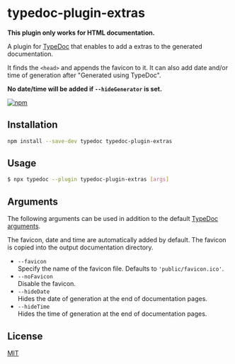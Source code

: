 # typedoc-plugin-extras

**This plugin only works for HTML documentation.**

A plugin for [TypeDoc](https://github.com/TypeStrong/typedoc) that enables to add a extras to the generated documentation.

It finds the `<head>` and appends the favicon to it. It can also add date and/or time of generation after "Generated using TypeDoc".

**No date/time will be added if `--hideGenerator` is set.**

[![npm](https://img.shields.io/npm/v/typedoc-plugin-extras.svg)](https://www.npmjs.com/package/typedoc-plugin-extras)

## Installation

```bash
npm install --save-dev typedoc typedoc-plugin-extras
```

## Usage

```bash
$ npx typedoc --plugin typedoc-plugin-extras [args]
```

## Arguments

The following arguments can be used in addition to the default [TypeDoc arguments](https://github.com/TypeStrong/typedoc#arguments).

The favicon, date and time are automatically added by default. The favicon is copied into the output documentation directory.

- `--favicon`<br>
  Specify the name of the favicon file. Defaults to `'public/favicon.ico'`.
- `--noFavicon`<br>
  Disable the favicon.
- `--hideDate`<br>
  Hides the date of generation at the end of documentation pages.
- `--hideTime`<br>
  Hides the time of generation at the end of documentation pages.

## License

[MIT](https://github.com/Drarig29/typedoc-plugin-extras/blob/master/LICENSE)
